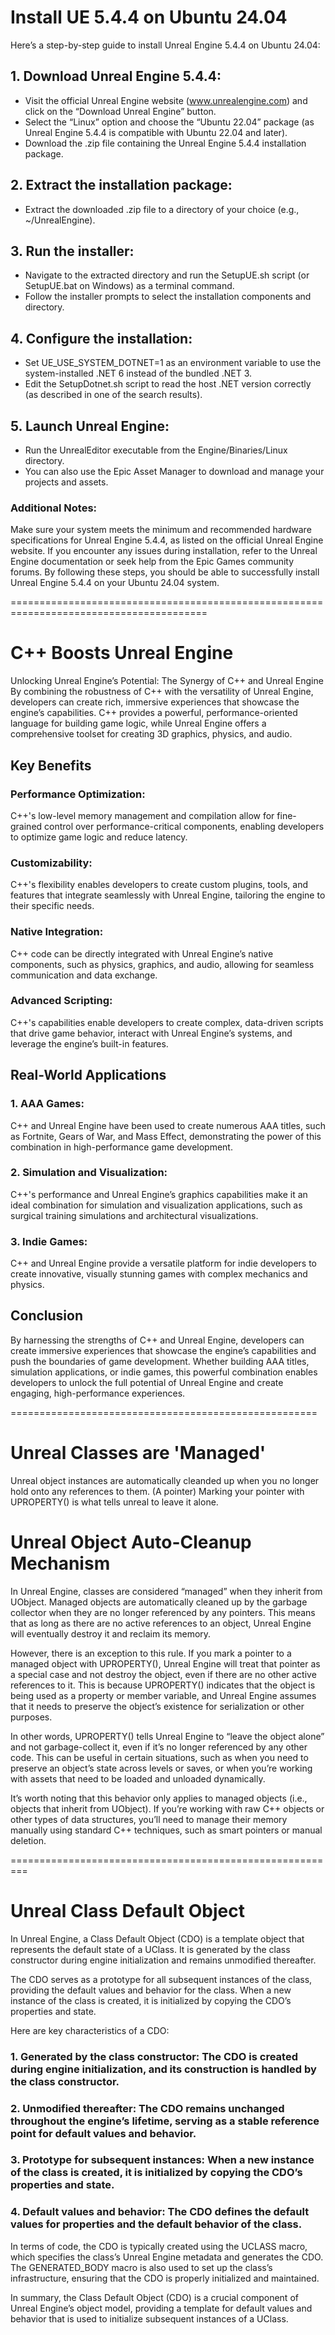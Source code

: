 # Install UE 5.4.4 on Ubuntu 24.04

Here’s a step-by-step guide to install Unreal Engine 5.4.4 on Ubuntu 24.04:

## 1. Download Unreal Engine 5.4.4:
- Visit the official Unreal Engine website (www.unrealengine.com) and click on the “Download Unreal Engine” button.
- Select the “Linux” option and choose the “Ubuntu 22.04” package (as Unreal Engine 5.4.4 is compatible with Ubuntu 22.04 and later).
- Download the .zip file containing the Unreal Engine 5.4.4 installation package.

## 2. Extract the installation package:
- Extract the downloaded .zip file to a directory of your choice (e.g., ~/UnrealEngine).

## 3. Run the installer:
- Navigate to the extracted directory and run the SetupUE.sh script (or SetupUE.bat on Windows) as a terminal command.
- Follow the installer prompts to select the installation components and directory.

## 4. Configure the installation:
- Set UE_USE_SYSTEM_DOTNET=1 as an environment variable to use the system-installed .NET 6 instead of the bundled .NET 3.
- Edit the SetupDotnet.sh script to read the host .NET version correctly (as described in one of the search results).

## 5. Launch Unreal Engine:
- Run the UnrealEditor executable from the Engine/Binaries/Linux directory.
- You can also use the Epic Asset Manager to download and manage your projects and assets.

### Additional Notes:

Make sure your system meets the minimum and recommended hardware specifications for Unreal Engine 5.4.4, as listed on the official Unreal Engine website.
If you encounter any issues during installation, refer to the Unreal Engine documentation or seek help from the Epic Games community forums.
By following these steps, you should be able to successfully install Unreal Engine 5.4.4 on your Ubuntu 24.04 system.



========================================================================================

# C++ Boosts Unreal Engine
Unlocking Unreal Engine’s Potential: The Synergy of C++ and Unreal Engine By combining the robustness of C++ with the versatility of Unreal Engine, developers can create rich, immersive experiences that showcase the engine’s capabilities. C++ provides a powerful, performance-oriented language for building game logic, while Unreal Engine offers a comprehensive toolset for creating 3D graphics, physics, and audio.

## Key Benefits

### Performance Optimization: 
C++'s low-level memory management and compilation allow for fine-grained control over performance-critical components, enabling developers to optimize game logic and reduce latency.

### Customizability: 
C++'s flexibility enables developers to create custom plugins, tools, and features that integrate seamlessly with Unreal Engine, tailoring the engine to their specific needs.

### Native Integration: 
C++ code can be directly integrated with Unreal Engine’s native components, such as physics, graphics, and audio, allowing for seamless communication and data exchange.

### Advanced Scripting: 
C++'s capabilities enable developers to create complex, data-driven scripts that drive game behavior, interact with Unreal Engine’s systems, and leverage the engine’s built-in features.

## Real-World Applications

### 1. AAA Games: 
C++ and Unreal Engine have been used to create numerous AAA titles, such as Fortnite, Gears of War, and Mass Effect, demonstrating the power of this combination in high-performance game development.

### 2. Simulation and Visualization: 
C++'s performance and Unreal Engine’s graphics capabilities make it an ideal combination for simulation and visualization applications, such as surgical training simulations and architectural visualizations.

### 3. Indie Games: 
C++ and Unreal Engine provide a versatile platform for indie developers to create innovative, visually stunning games with complex mechanics and physics.

## Conclusion

By harnessing the strengths of C++ and Unreal Engine, developers can create immersive experiences that showcase the engine’s capabilities and push the boundaries of game development. Whether building AAA titles, simulation applications, or indie games, this powerful combination enables developers to unlock the full potential of Unreal Engine and create engaging, high-performance experiences.


=====================================================



# Unreal Classes are 'Managed'
Unreal object instances are automatically cleanded up when you no longer hold onto any references to them. (A pointer)
Marking your pointer with UPROPERTY() is what tells unreal to leave it alone. 

# Unreal Object Auto-Cleanup Mechanism
In Unreal Engine, classes are considered “managed” when they inherit from UObject. Managed objects are automatically cleaned up by the garbage collector when they are no longer referenced by any pointers. This means that as long as there are no active references to an object, Unreal Engine will eventually destroy it and reclaim its memory.

However, there is an exception to this rule. If you mark a pointer to a managed object with UPROPERTY(), Unreal Engine will treat that pointer as a special case and not destroy the object, even if there are no other active references to it. This is because UPROPERTY() indicates that the object is being used as a property or member variable, and Unreal Engine assumes that it needs to preserve the object’s existence for serialization or other purposes.

In other words, UPROPERTY() tells Unreal Engine to “leave the object alone” and not garbage-collect it, even if it’s no longer referenced by any other code. This can be useful in certain situations, such as when you need to preserve an object’s state across levels or saves, or when you’re working with assets that need to be loaded and unloaded dynamically.

It’s worth noting that this behavior only applies to managed objects (i.e., objects that inherit from UObject). If you’re working with raw C++ objects or other types of data structures, you’ll need to manage their memory manually using standard C++ techniques, such as smart pointers or manual deletion.

=========================================================


# Unreal Class Default Object
In Unreal Engine, a Class Default Object (CDO) is a template object that represents the default state of a UClass. It is generated by the class constructor during engine initialization and remains unmodified thereafter.

The CDO serves as a prototype for all subsequent instances of the class, providing the default values and behavior for the class. When a new instance of the class is created, it is initialized by copying the CDO’s properties and state.

Here are key characteristics of a CDO:

### 1. Generated by the class constructor: The CDO is created during engine initialization, and its construction is handled by the class constructor.
### 2. Unmodified thereafter: The CDO remains unchanged throughout the engine’s lifetime, serving as a stable reference point for default values and behavior.
### 3. Prototype for subsequent instances: When a new instance of the class is created, it is initialized by copying the CDO’s properties and state.
### 4. Default values and behavior: The CDO defines the default values for properties and the default behavior of the class.

In terms of code, the CDO is typically created using the UCLASS macro, which specifies the class’s Unreal Engine metadata and generates the CDO. The GENERATED_BODY macro is also used to set up the class’s infrastructure, ensuring that the CDO is properly initialized and maintained.

In summary, the Class Default Object (CDO) is a crucial component of Unreal Engine’s object model, providing a template for default values and behavior that is used to initialize subsequent instances of a UClass.
